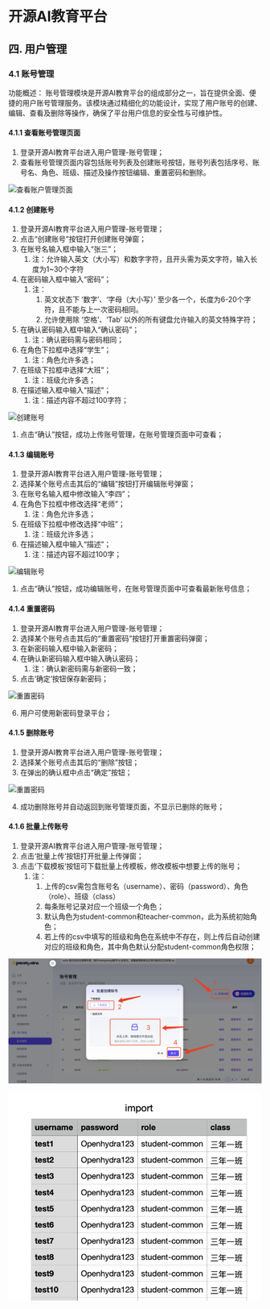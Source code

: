 # 开源AI教育平台
## 四. 用户管理
### 4.1 账号管理
功能概述：
账号管理模块是开源AI教育平台的组成部分之一，旨在提供全面、便捷的用户账号管理服务。该模块通过精细化的功能设计，实现了用户账号的创建、编辑、查看及删除等操作，确保了平台用户信息的安全性与可维护性。

#### 4.1.1 查看账号管理页面
1. 登录开源AI教育平台进入用户管理-账号管理；
2. 查看账号管理页面内容包括账号列表及创建账号按钮，账号列表包括序号、账号名、角色、班级、描述及操作按钮编辑、重置密码和删除。

![查看账户管理页面](06-04user/06-04-01account/06-04-01-01accountview.png)

#### 4.1.2 创建账号
1. 登录开源AI教育平台进入用户管理-账号管理；
2. 点击“创建账号”按钮打开创建账号弹窗；
3. 在账号名输入框中输入“张三”；
   1. 注：允许输入英文（大小写）和数字字符，且开头需为英文字符，输入长度为1~30个字符
4. 在密码输入框中输入“密码”；
   1. 注：
      1. 英文状态下 ‘数字’、‘字母（大小写）’ 至少各一个，长度为6-20个字符，且不能与上一次密码相同。
      2. 允许使用除 ‘空格’、‘Tab’ 以外的所有键盘允许输入的英文特殊字符；
5. 在确认密码输入框中输入“确认密码”；
   1. 注：确认密码需与密码相同；
6. 在角色下拉框中选择“学生”；
   1. 注：角色允许多选；
7. 在班级下拉框中选择“大班”；
   1. 注：班级允许多选；
8. 在描述输入框中输入“描述”；
   1. 注：描述内容不超过100字符；

![创建账号](06-04user/06-04-01account/06-04-01-02createaccount.png)

1.  点击“确认”按钮，成功上传账号管理，在账号管理页面中可查看；
   
#### 4.1.3 编辑账号
1. 登录开源AI教育平台进入用户管理-账号管理；
2. 选择某个账号点击其后的“编辑”按钮打开编辑账号弹窗；
3. 在账号名输入框中修改输入“李四”；
4. 在角色下拉框中修改选择“老师”；
   1. 注：角色允许多选；
7. 在班级下拉框中修改选择“中班”；
   1. 注：班级允许多选；
5. 在描述输入框中输入“描述”；
   1. 注：描述内容不超过100字；

![编辑账号](06-04user/06-04-01account/06-04-01-03editaccount.png)

1.  点击“确认”按钮，成功编辑账号，在账号管理页面中可查看最新账号信息；

#### 4.1.4 重置密码
1. 登录开源AI教育平台进入用户管理-账号管理；
2. 选择某个账号点击其后的“重置密码”按钮打开重置密码弹窗；
3. 在新密码输入框中输入新密码；
4. 在确认新密码输入框中输入确认密码；
   1. 注：确认新密码需与新密码一致；
5. 点击‘确定’按钮保存新密码；

![重置密码](06-04user/06-04-01account/06-04-01-04resetpassword.png)

6. 用户可使用新密码登录平台；

#### 4.1.5 删除账号
1. 登录开源AI教育平台进入用户管理-账号管理；
2. 选择某个账号点击其后的“删除”按钮；
3. 在弹出的确认框中点击“确定”按钮；

![重置密码](06-04user/06-04-01account/06-04-01-05deleteaccount.png)

4. 成功删除账号并自动返回到账号管理页面，不显示已删除的账号；

#### 4.1.6 批量上传账号
1. 登录开源AI教育平台进入用户管理-账号管理；
2. 点击‘批量上传’按钮打开批量上传弹窗；
3. 点击‘下载模板’按钮可下载批量上传模板，修改模板中想要上传的账号；
   1. 注：
      1. 上传的csv需包含账号名（username）、密码（password）、角色（role）、班级（class）
      2. 每条账号记录对应一个班级一个角色；
      3. 默认角色为student-common和teacher-common，此为系统初始角色；
      4. 若上传的csv中填写的班级和角色在系统中不存在，则上传后自动创建对应的班级和角色，其中角色默认分配student-common角色权限；

![批量上传](06-04user/06-04-01account/06-04-01-06batchupload.png)

![上传模板](06-04user/06-04-01account/06-04-01-07excel.png)
